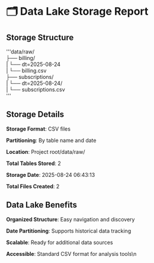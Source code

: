 # 🗂️ Data Lake Storage Report

## Storage Structure  
'''data/raw/  
├── billing/    
|    └── dt=2025-08-24    
|       └── billing.csv  
├── subscriptions/  
|    └── dt=2025-08-24/  
|        └── subscriptions.csv  
'''
        
## Storage Details
  
  **Storage Format**: CSV files
  
  **Partitioning**: By table name and date
  
  **Location**: Project root/data/raw/
  
  **Total Tables Stored**: 2
  
  **Storage Date**: 2025-08-24 06:43:13
  
  **Total Files Created**: 2

## Data Lake Benefits 
  
  **Organized Structure**: Easy navigation and discovery
  
  **Date Partitioning**: Supports historical data tracking
  
  **Scalable**: Ready for additional data sources 
  
  **Accessible**: Standard CSV format for analysis tools\n
